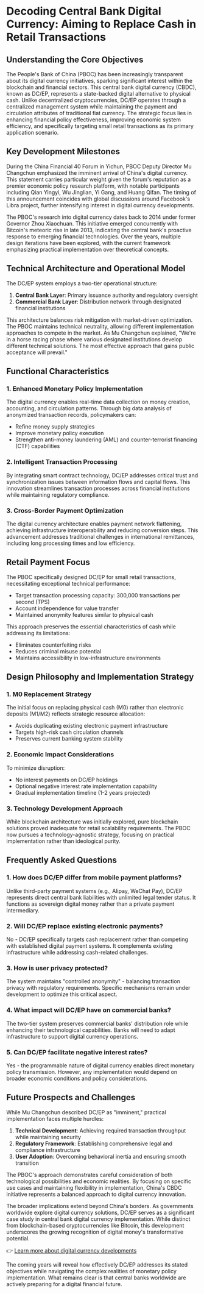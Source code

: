 # Decoding Central Bank Digital Currency: Aiming to Replace Cash in Retail Transactions

## Understanding the Core Objectives

The People's Bank of China (PBOC) has been increasingly transparent about its digital currency initiatives, sparking significant interest within the blockchain and financial sectors. This central bank digital currency (CBDC), known as DC/EP, represents a state-backed digital alternative to physical cash. Unlike decentralized cryptocurrencies, DC/EP operates through a centralized management system while maintaining the payment and circulation attributes of traditional fiat currency. The strategic focus lies in enhancing financial policy effectiveness, improving economic system efficiency, and specifically targeting small retail transactions as its primary application scenario.

## Key Development Milestones

During the China Financial 40 Forum in Yichun, PBOC Deputy Director Mu Changchun emphasized the imminent arrival of China's digital currency. This statement carries particular weight given the forum's reputation as a premier economic policy research platform, with notable participants including Qian Yingyi, Wu Jinglian, Yi Gang, and Huang Qifan. The timing of this announcement coincides with global discussions around Facebook's Libra project, further intensifying interest in digital currency developments.

The PBOC's research into digital currency dates back to 2014 under former Governor Zhou Xiaochuan. This initiative emerged concurrently with Bitcoin's meteoric rise in late 2013, indicating the central bank's proactive response to emerging financial technologies. Over the years, multiple design iterations have been explored, with the current framework emphasizing practical implementation over theoretical concepts.

## Technical Architecture and Operational Model

The DC/EP system employs a two-tier operational structure:
1. **Central Bank Layer**: Primary issuance authority and regulatory oversight
2. **Commercial Bank Layer**: Distribution network through designated financial institutions

This architecture balances risk mitigation with market-driven optimization. The PBOC maintains technical neutrality, allowing different implementation approaches to compete in the market. As Mu Changchun explained, "We're in a horse racing phase where various designated institutions develop different technical solutions. The most effective approach that gains public acceptance will prevail."

## Functional Characteristics

### 1. Enhanced Monetary Policy Implementation
The digital currency enables real-time data collection on money creation, accounting, and circulation patterns. Through big data analysis of anonymized transaction records, policymakers can:
- Refine money supply strategies
- Improve monetary policy execution
- Strengthen anti-money laundering (AML) and counter-terrorist financing (CTF) capabilities

### 2. Intelligent Transaction Processing
By integrating smart contract technology, DC/EP addresses critical trust and synchronization issues between information flows and capital flows. This innovation streamlines transaction processes across financial institutions while maintaining regulatory compliance.

### 3. Cross-Border Payment Optimization
The digital currency architecture enables payment network flattening, achieving infrastructure interoperability and reducing conversion steps. This advancement addresses traditional challenges in international remittances, including long processing times and low efficiency.

## Retail Payment Focus

The PBOC specifically designed DC/EP for small retail transactions, necessitating exceptional technical performance:
- Target transaction processing capacity: 300,000 transactions per second (TPS)
- Account independence for value transfer
- Maintained anonymity features similar to physical cash

This approach preserves the essential characteristics of cash while addressing its limitations:
- Eliminates counterfeiting risks
- Reduces criminal misuse potential
- Maintains accessibility in low-infrastructure environments

## Design Philosophy and Implementation Strategy

### 1. M0 Replacement Strategy
The initial focus on replacing physical cash (M0) rather than electronic deposits (M1/M2) reflects strategic resource allocation:
- Avoids duplicating existing electronic payment infrastructure
- Targets high-risk cash circulation channels
- Preserves current banking system stability

### 2. Economic Impact Considerations
To minimize disruption:
- No interest payments on DC/EP holdings
- Optional negative interest rate implementation capability
- Gradual implementation timeline (1-2 years projected)

### 3. Technology Development Approach
While blockchain architecture was initially explored, pure blockchain solutions proved inadequate for retail scalability requirements. The PBOC now pursues a technology-agnostic strategy, focusing on practical implementation rather than ideological purity.

## Frequently Asked Questions

### 1. How does DC/EP differ from mobile payment platforms?
Unlike third-party payment systems (e.g., Alipay, WeChat Pay), DC/EP represents direct central bank liabilities with unlimited legal tender status. It functions as sovereign digital money rather than a private payment intermediary.

### 2. Will DC/EP replace existing electronic payments?
No - DC/EP specifically targets cash replacement rather than competing with established digital payment systems. It complements existing infrastructure while addressing cash-related challenges.

### 3. How is user privacy protected?
The system maintains "controlled anonymity" - balancing transaction privacy with regulatory requirements. Specific mechanisms remain under development to optimize this critical aspect.

### 4. What impact will DC/EP have on commercial banks?
The two-tier system preserves commercial banks' distribution role while enhancing their technological capabilities. Banks will need to adapt infrastructure to support digital currency operations.

### 5. Can DC/EP facilitate negative interest rates?
Yes - the programmable nature of digital currency enables direct monetary policy transmission. However, any implementation would depend on broader economic conditions and policy considerations.

## Future Prospects and Challenges

While Mu Changchun described DC/EP as "imminent," practical implementation faces multiple hurdles:
1. **Technical Development**: Achieving required transaction throughput while maintaining security
2. **Regulatory Framework**: Establishing comprehensive legal and compliance infrastructure
3. **User Adoption**: Overcoming behavioral inertia and ensuring smooth transition

The PBOC's approach demonstrates careful consideration of both technological possibilities and economic realities. By focusing on specific use cases and maintaining flexibility in implementation, China's CBDC initiative represents a balanced approach to digital currency innovation.

The broader implications extend beyond China's borders. As governments worldwide explore digital currency solutions, DC/EP serves as a significant case study in central bank digital currency implementation. While distinct from blockchain-based cryptocurrencies like Bitcoin, this development underscores the growing recognition of digital money's transformative potential.

👉 [Learn more about digital currency developments](https://bit.ly/okx-bonus)

The coming years will reveal how effectively DC/EP addresses its stated objectives while navigating the complex realities of monetary policy implementation. What remains clear is that central banks worldwide are actively preparing for a digital financial future.